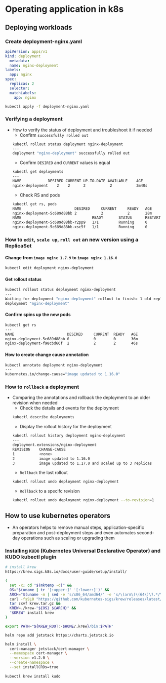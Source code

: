# Operating application in k8s

## Deploying workloads
### Create deployment-nginx.yaml
```yaml
apiVersion: apps/v1
kind: deployment
  metadata:
  name: nginx-deployment
labels:
  app: nginx
spec:
  replicas: 2
  selector:
  matchLabels:
    app: nginx
```

```bash
kubectl apply -f deployment-nginx.yaml
```

### Verifying a deployment
- How to verify the status of deployment and troubleshoot it if needed
    - Confirm `successfully rolled out`
    ```bash
    kubectl rollout status deployment nginx-deployment
    ---
    deployment "nginx-deployment" successfully rolled out
    ```
    - Confirm `DESIRED` and `CURRENT` values is equal
    ```bash
    kubectl get deployments
    ---
    NAME            DESIRED CURRENT UP-TO-DATE AVAILABLE    AGE
    nginx-deployment    2    2      2           2           2m40s
    ```
    - Check RS and pods
    ```bash
    kubectl get rs, pods
    NAME                        DESIRED     CURRENT     READY   AGE
    nginx-deployment-5c689d88bb 2           2           2       28m
    NAME                                READY       STATUS      RESTARTS    AGE
    nginx-deployment-5c689d88bb-r2pp9   1/1         Running     0           28m
    nginx-deployment-5c689d88bb-xsc5f   1/1         Running     0           28m
    ```

### How to `edit`, `scale up`, `roll out` an new version using a ReplicaSet
#### Change from `image nginx 1.7.9` to `image nginx 1.16.0`
```bash
kubectl edit deployment nginx-deployment
```

#### Get rollout status 
```bash
kubectl rollout status deployment nginx-deployment
---
Waiting for deployment "nginx-deployment" rollout to finish: 1 old replicas are pending termination...
deployment "nginx-deployment"
```

#### Confirm spins up the new pods
```bash
kubectl get rs
---
NAME                        DESIRED     CURRENT  READY   AGE
nginx-deployment-5c689d88bb 0           0        0       36m
nginx-deployment-f98cbd66f  2           2        2       46s
```

#### How to create change cause annotation
```bash
kubectl annotate deployment nginx-deployment
---
kubernetes.io/change-cause="image updated to 1.16.0"
```

### How to `rollback` a deployment
- Comparing the annotations and rollback the deployment to an older revision when needed
    - Check the details and events for the deployment
    ```bash
    kubectl describe deployments
    ```
    - Display the rollout history for the deployment
    ```bash
    kubectl rollout history deployment nginx-deployment
    ---
    deployment.extensions/nginx-deployment
    REVISION    CHANGE-CAUSE
    1           <none>
    2           image updated to 1.16.0
    3           image updated to 1.17.0 and scaled up to 3 replicas
    ```
    - `Rollback` the last rollout
    ```bash
    kubectl rollout undo deployment nginx-deployment
    ```
    - `Rollback` to a specifc revision
    ```bash
    kubectl rollout undo deployment nginx-deployment --to-revision=1
    ```

## How to use kubernetes operators
- An operators helps to remove manual steps, application-specific preparation and post-deployment steps and even automates second-day operations such as scaling or upgrading them

### Installing `KUDO` (Kubernetes Universal Declarative Operator) and KUDO kubectl plugin
```bash
# install krew
https://krew.sigs.k8s.io/docs/user-guide/setup/install/

(
  set -x; cd "$(mktemp -d)" &&
  OS="$(uname | tr '[:upper:]' '[:lower:]')" &&
  ARCH="$(uname -m | sed -e 's/x86_64/amd64/' -e 's/\(arm\)\(64\)\?.*/\1\2/' -e 's/aarch64$/arm64/')" &&
  curl -fsSLO "https://github.com/kubernetes-sigs/krew/releases/latest/download/krew.tar.gz" &&
  tar zxvf krew.tar.gz &&
  KREW=./krew-"${OS}_${ARCH}" &&
  "$KREW" install krew
)

export PATH="${KREW_ROOT:-$HOME/.krew}/bin:$PATH"

helm repo add jetstack https://charts.jetstack.io

helm install \
  cert-manager jetstack/cert-manager \
  --namespace cert-manager \
  --version v1.2.0 \
  --create-namespace \
  --set installCRDs=true
  
kubectl krew install kudo
```